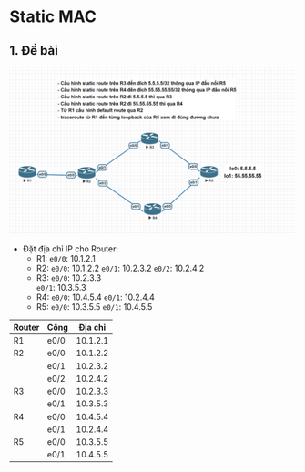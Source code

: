 # Static MAC

## 1. Đề bài

![1](/image/2023-03-10-1.png)

- Đặt địa chỉ IP cho Router: 
  - R1: `e0/0`: 10.1.2.1 
  - R2: `e0/0`: 10.1.2.2 
        `e0/1`: 10.2.3.2
        `e0/2`: 10.2.4.2
  - R3: `e0/0`: 10.2.3.3  
        `e0/1`: 10.3.5.3
  - R4: `e0/0`: 10.4.5.4
        `e0/1`: 10.2.4.4
  - R5: `e0/0`: 10.3.5.5
        `e0/1`: 10.4.5.5
        
| Router | Cổng | Địa chỉ |       
| -- | ---- | -------- |        
| R1 | e0/0 | 10.1.2.1 |
| R2 | e0/0 | 10.1.2.2 |
|    | e0/1 | 10.2.3.2 |
|    | e0/2 | 10.2.4.2 |
| R3 | e0/0 | 10.2.3.3 |
|    | e0/1 | 10.3.5.3 |
| R4 | e0/0 | 10.4.5.4 |
|    | e0/1 | 10.2.4.4 |
| R5 | e0/0 | 10.3.5.5 |
|    | e0/1 | 10.4.5.5 |
